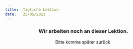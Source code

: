 ```yaml
---
title:  Tägliche Lektion
date:   25/05/2021
---
```


### <center>Wir arbeiten noch an dieser Lektion.</center>
<center>Bitte komme später zurück.</center>